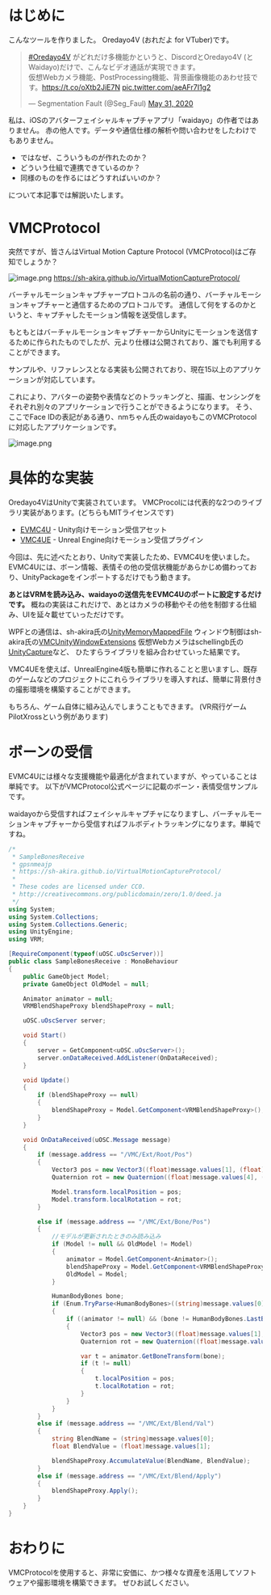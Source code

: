 # はじめに
こんなツールを作りました。
Oredayo4V (おれだよ for VTuber)です。

<blockquote class="twitter-tweet"><p lang="ja" dir="ltr"><a href="https://twitter.com/hashtag/Oredayo4V?src=hash&amp;ref_src=twsrc%5Etfw">#Oredayo4V</a> がどれだけ多機能かというと、DiscordとOredayo4V (とWaidayo)だけで、こんなビデオ通話が実現できます。<br>仮想Webカメラ機能、PostProcessing機能、背景画像機能のあわせ技です。<a href="https://t.co/oXtb2JiE7N">https://t.co/oXtb2JiE7N</a> <a href="https://t.co/aeAFr7I1g2">pic.twitter.com/aeAFr7I1g2</a></p>&mdash; Segmentation Fault (@Seg_Faul) <a href="https://twitter.com/Seg_Faul/status/1267097513435164673?ref_src=twsrc%5Etfw">May 31, 2020</a></blockquote> <script async src="https://platform.twitter.com/widgets.js" charset="utf-8"></script>

私は、iOSのアバターフェイシャルキャプチャアプリ「waidayo」の作者ではありません。
赤の他人です。データや通信仕様の解析や問い合わせをしたわけでもありません。

+ ではなぜ、こういうものが作れたのか？
+ どういう仕組で連携できているのか？
+ 同様のものを作るにはどうすればいいのか？

について本記事では解説いたします。

# VMCProtocol
突然ですが、皆さんはVirtual Motion Capture Protocol (VMCProtocol)はご存知でしょうか？

![image.png](https://qiita-image-store.s3.ap-northeast-1.amazonaws.com/0/191114/00fa2c28-ab17-6a8d-4977-04cf25f53473.png)
https://sh-akira.github.io/VirtualMotionCaptureProtocol/

バーチャルモーションキャプチャープロトコルの名前の通り、バーチャルモーションキャプチャーと通信するためのプロトコルです。
通信して何をするのかというと、キャプチャしたモーション情報を送受信します。

もともとはバーチャルモーションキャプチャーからUnityにモーションを送信するために作られたものでしたが、元より仕様は公開されており、誰でも利用することができます。

サンプルや、リファレンスとなる実装も公開されており、現在15以上のアプリケーションが対応しています。

これにより、アバターの姿勢や表情などのトラッキングと、描画、センシングをそれぞれ別々のアプリケーションで行うことができるようになります。
そう、ここでFace IDの表記がある通り、nmちゃん氏のwaidayoもこのVMCProtocolに対応したアプリケーションです。

![image.png](https://qiita-image-store.s3.ap-northeast-1.amazonaws.com/0/191114/111f232b-a5ab-f075-cc3e-b2ac045c7eca.png)


# 具体的な実装
Oredayo4VはUnityで実装されています。
VMCProcolには代表的な2つのライブラリ実装があります。(どちらもMITライセンスです)

+ [EVMC4U](https://github.com/gpsnmeajp/EasyVirtualMotionCaptureForUnity) - Unity向けモーション受信アセット
+ [VMC4UE](https://github.com/HAL9HARUKU/VMC4UE) - Unreal Engine向けモーション受信プラグイン

今回は、先に述べたとおり、Unityで実装したため、EVMC4Uを使いました。
EVMC4Uには、ボーン情報、表情その他の受信状機能があらかじめ備わっており、UnityPackageをインポートするだけでもう動きます。

**あとはVRMを読み込み、waidayoの送信先をEVMC4Uのポートに設定するだけです。**
概ねの実装はこれだけで、あとはカメラの移動やその他を制御する仕組み、UIを延々載せていっただけです。

WPFとの通信は、sh-akira氏の[UnityMemoryMappedFile](https://github.com/sh-akira/UnityMemoryMappedFile)
ウィンドウ制御はsh-akira氏の[VMCUnityWindowExtensions](https://github.com/sh-akira?tab=repositories)
仮想Webカメラはschellingb氏の[UnityCapture](https://github.com/schellingb/UnityCapture)など、
ひたすらライブラリを組み合わせていった結果です。

VMC4UEを使えば、UnrealEngine4版も簡単に作れることと思いますし、既存のゲームなどのプロジェクトにこれらライブラリを導入すれば、簡単に背景付きの撮影環境を構築することができます。

もちろん、ゲーム自体に組み込んでしまうこともできます。
(VR飛行ゲームPilotXrossという例があります)


# ボーンの受信
EVMC4Uには様々な支援機能や最適化が含まれていますが、やっていることは単純です。
以下がVMCProtocol公式ページに記載のボーン・表情受信サンプルです。

waidayoから受信すればフェイシャルキャプチャになりますし、バーチャルモーションキャプチャーから受信すればフルボディトラッキングになります。単純ですね。

```C#
/*
 * SampleBonesReceive
 * gpsnmeajp
 * https://sh-akira.github.io/VirtualMotionCaptureProtocol/
 *
 * These codes are licensed under CC0.
 * http://creativecommons.org/publicdomain/zero/1.0/deed.ja
 */
using System;
using System.Collections;
using System.Collections.Generic;
using UnityEngine;
using VRM;

[RequireComponent(typeof(uOSC.uOscServer))]
public class SampleBonesReceive : MonoBehaviour
{
    public GameObject Model;
    private GameObject OldModel = null;

    Animator animator = null;
    VRMBlendShapeProxy blendShapeProxy = null;

    uOSC.uOscServer server;

    void Start()
    {
        server = GetComponent<uOSC.uOscServer>();
        server.onDataReceived.AddListener(OnDataReceived);
    }

    void Update()
    {
        if (blendShapeProxy == null)
        {
            blendShapeProxy = Model.GetComponent<VRMBlendShapeProxy>();
        }
    }

    void OnDataReceived(uOSC.Message message)
    {
        if (message.address == "/VMC/Ext/Root/Pos")
        {
            Vector3 pos = new Vector3((float)message.values[1], (float)message.values[2], (float)message.values[3]);
            Quaternion rot = new Quaternion((float)message.values[4], (float)message.values[5], (float)message.values[6], (float)message.values[7]);

            Model.transform.localPosition = pos;
            Model.transform.localRotation = rot;
        }

        else if (message.address == "/VMC/Ext/Bone/Pos")
        {
            //モデルが更新されたときのみ読み込み
            if (Model != null && OldModel != Model)
            {
                animator = Model.GetComponent<Animator>();
                blendShapeProxy = Model.GetComponent<VRMBlendShapeProxy>();
                OldModel = Model;
            }

            HumanBodyBones bone;
            if (Enum.TryParse<HumanBodyBones>((string)message.values[0], out bone))
            {
                if ((animator != null) && (bone != HumanBodyBones.LastBone))
                {
                    Vector3 pos = new Vector3((float)message.values[1], (float)message.values[2], (float)message.values[3]);
                    Quaternion rot = new Quaternion((float)message.values[4], (float)message.values[5], (float)message.values[6], (float)message.values[7]);

                    var t = animator.GetBoneTransform(bone);
                    if (t != null)
                    {
                        t.localPosition = pos;
                        t.localRotation = rot;
                    }
                }
            }
        }
        else if (message.address == "/VMC/Ext/Blend/Val")
        {
            string BlendName = (string)message.values[0];
            float BlendValue = (float)message.values[1];

            blendShapeProxy.AccumulateValue(BlendName, BlendValue);
        }
        else if (message.address == "/VMC/Ext/Blend/Apply")
        {
            blendShapeProxy.Apply();
        }
    }
}
```

# おわりに
VMCProtocolを使用すると、非常に安価に、かつ様々な資産を活用してソフトウェアや撮影環境を構築できます。
ぜひお試しください。
